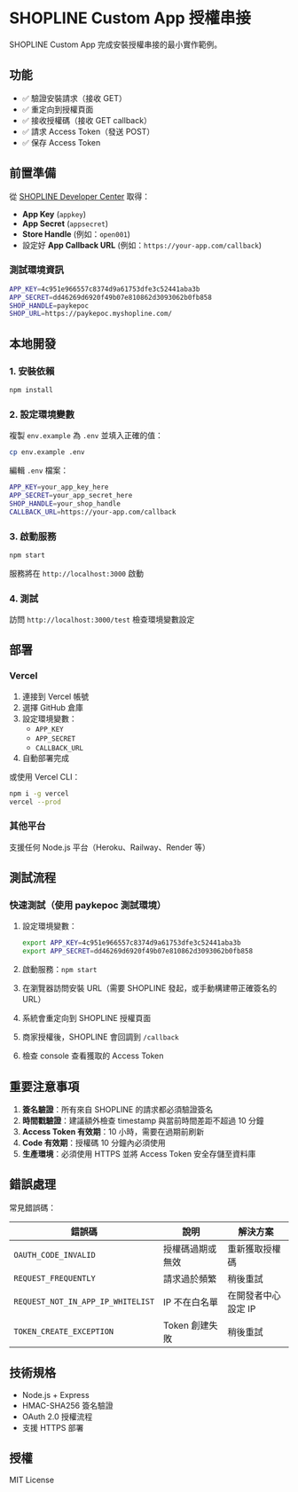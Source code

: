# SHOPLINE Custom App 授權串接

SHOPLINE Custom App 完成安裝授權串接的最小實作範例。

## 功能

- ✅ 驗證安裝請求（接收 GET）
- ✅ 重定向到授權頁面
- ✅ 接收授權碼（接收 GET callback）
- ✅ 請求 Access Token（發送 POST）
- ✅ 保存 Access Token

## 前置準備

從 [SHOPLINE Developer Center](https://developer.myshopline.com) 取得：
- **App Key** (`appkey`)
- **App Secret** (`appsecret`)
- **Store Handle** (例如：`open001`)
- 設定好 **App Callback URL** (例如：`https://your-app.com/callback`)

### 測試環境資訊

```bash
APP_KEY=4c951e966557c8374d9a61753dfe3c52441aba3b
APP_SECRET=dd46269d6920f49b07e810862d3093062b0fb858
SHOP_HANDLE=paykepoc
SHOP_URL=https://paykepoc.myshopline.com/
```

## 本地開發

### 1. 安裝依賴

```bash
npm install
```

### 2. 設定環境變數

複製 `env.example` 為 `.env` 並填入正確的值：

```bash
cp env.example .env
```

編輯 `.env` 檔案：
```bash
APP_KEY=your_app_key_here
APP_SECRET=your_app_secret_here
SHOP_HANDLE=your_shop_handle
CALLBACK_URL=https://your-app.com/callback
```

### 3. 啟動服務

```bash
npm start
```

服務將在 `http://localhost:3000` 啟動

### 4. 測試

訪問 `http://localhost:3000/test` 檢查環境變數設定

## 部署

### Vercel

1. 連接到 Vercel 帳號
2. 選擇 GitHub 倉庫
3. 設定環境變數：
   - `APP_KEY`
   - `APP_SECRET`
   - `CALLBACK_URL`
4. 自動部署完成

或使用 Vercel CLI：
```bash
npm i -g vercel
vercel --prod
```

### 其他平台

支援任何 Node.js 平台（Heroku、Railway、Render 等）

## 測試流程

### 快速測試（使用 paykepoc 測試環境）

1. 設定環境變數：
   ```bash
   export APP_KEY=4c951e966557c8374d9a61753dfe3c52441aba3b
   export APP_SECRET=dd46269d6920f49b07e810862d3093062b0fb858
   ```

2. 啟動服務：`npm start`

3. 在瀏覽器訪問安裝 URL（需要 SHOPLINE 發起，或手動構建帶正確簽名的 URL）

4. 系統會重定向到 SHOPLINE 授權頁面

5. 商家授權後，SHOPLINE 會回調到 `/callback`

6. 檢查 console 查看獲取的 Access Token

## 重要注意事項

1. **簽名驗證**：所有來自 SHOPLINE 的請求都必須驗證簽名
2. **時間戳驗證**：建議額外檢查 timestamp 與當前時間差距不超過 10 分鐘
3. **Access Token 有效期**：10 小時，需要在過期前刷新
4. **Code 有效期**：授權碼 10 分鐘內必須使用
5. **生產環境**：必須使用 HTTPS 並將 Access Token 安全存儲至資料庫

## 錯誤處理

常見錯誤碼：

| 錯誤碼 | 說明 | 解決方案 |
|--------|------|----------|
| `OAUTH_CODE_INVALID` | 授權碼過期或無效 | 重新獲取授權碼 |
| `REQUEST_FREQUENTLY` | 請求過於頻繁 | 稍後重試 |
| `REQUEST_NOT_IN_APP_IP_WHITELIST` | IP 不在白名單 | 在開發者中心設定 IP |
| `TOKEN_CREATE_EXCEPTION` | Token 創建失敗 | 稍後重試 |

## 技術規格

- Node.js + Express
- HMAC-SHA256 簽名驗證
- OAuth 2.0 授權流程
- 支援 HTTPS 部署

## 授權

MIT License
